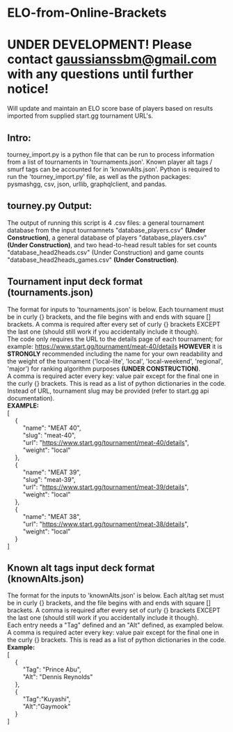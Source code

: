 # ELO-from-Online-Brackets
# UNDER DEVELOPMENT! Please contact gaussianssbm@gmail.com with any questions until further notice!
Will update and maintain an ELO score base of players based on results imported from supplied start.gg tournament URL's.

## Intro:
tourney_import.py is a python file that can be run to process information from a list of tournaments in 'tournaments.json'. Known player alt tags / smurf tags can be accounted for in 'knownAlts.json'. Python is required to run the 'tourney_import.py' file, as well as the python packages: pysmashgg, csv, json, urllib, graphqlclient, and pandas.

## tourney.py Output:
The output of running this script is 4 .csv files: a general tournament database from the input tournamnets "database_players.csv" **(Under Construction)**, a general database of players "database_players.csv" **(Under Construction)**, and two head-to-head result tables for set counts "database_head2heads.csv" (Under Construction) and game counts "database_head2heads_games.csv" **(Under Construction)**.

## Tournament input deck format (tournaments.json)
The format for inputs to 'tournaments.json' is below. Each tournament must be in curly {} brackets, and the file begins with and ends with square [] brackets. A comma is required after every set of curly {} brackets EXCEPT the last one (should still work if you accidentally include it though).  
The code only requires the URL to the details page of each tournament; for example: https://www.start.gg/tournament/meat-40/details **HOWEVER** it is **STRONGLY** recommended including the name for your own readability and the weight of the tournament ('local-lite', 'local', 'local-weekend', 'regional', 'major') for ranking algorithm purposes **(UNDER CONSTRUCTION)**.   
A comma is required acter every key: value pair except for the final one in the curly {} brackets. This is read as a list of python dictionaries in the code. Instead of URL, tournament slug may be provided (refer to start.gg api documentation).  
**EXAMPLE:**  
[  
&emsp; {  
&emsp; &emsp; "name": "MEAT 40",  
&emsp; &emsp; "slug": "meat-40",  
&emsp; &emsp; "url": "https://www.start.gg/tournament/meat-40/details",  
&emsp; &emsp; "weight": "local"  
&emsp; },  
&emsp; {  
&emsp; &emsp; "name": "MEAT 39",  
&emsp; &emsp; "slug": "meat-39",  
&emsp; &emsp; "url": "https://www.start.gg/tournament/meat-39/details",  
&emsp; &emsp; "weight": "local"  
&emsp; },  
&emsp; {  
&emsp; &emsp; "name": "MEAT 38",  
&emsp; &emsp; "url": "https://www.start.gg/tournament/meat-38/details",  
&emsp; &emsp; "weight": "local"  
&emsp; }  
]  

## Known alt tags input deck format (knownAlts.json)
The format for the inputs to 'knownAlts.json' is below. Each alt/tag set must be in curly {} brackets, and the file begins with and ends with square [] brackets. A comma is required after every set of curly {} brackets EXCEPT the last one (should still work if you accidentally include it though).  
Each entry needs a "Tag" defined and an "Alt" defined, as exampled below. A comma is required acter every key: value pair except for the final one in the curly {} brackets. This is read as a list of python dictionaries in the code.  
**Example:**  
[  
&emsp; {  
&emsp; &emsp; "Tag": "Prince Abu",  
&emsp; &emsp; "Alt": "Dennis Reynolds"  
&emsp; },  
&emsp; {  
&emsp; &emsp; "Tag":"Kuyashi",  
&emsp; &emsp; "Alt":"Gaymook"  
&emsp; }  
] 


